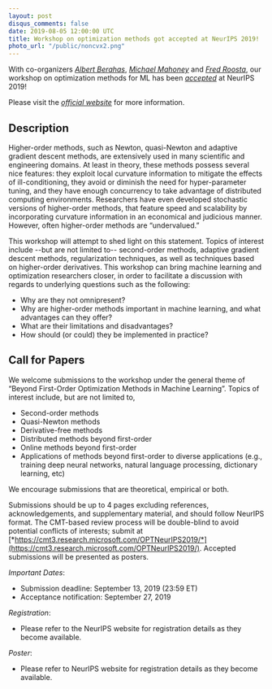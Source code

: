 ```yaml
---
layout: post
disqus_comments: false
date: 2019-08-05 12:00:00 UTC
title: Workshop on optimization methods got accepted at NeurIPS 2019!
photo_url: "/public/noncvx2.png"
---
```


With co-organizers [*Albert Berahas*](https://sites.google.com/view/asberahas/), [*Michael Mahoney*](https://www.stat.berkeley.edu/~mmahoney/) and [*Fred Roosta*](https://people.smp.uq.edu.au/FredRoosta/), our workshop on optimization methods 
for ML has been [*accepted*](https://medium.com/@NeurIPSConf/2019workshops-ec820e4d558e) at NeurIPS 2019! 

Please visit the [*official website*](https://sites.google.com/site/optneurips19/) for more information.

## Description
Higher-order methods, such as Newton, quasi-Newton and adaptive gradient descent methods, are extensively used in many scientific and engineering domains. At least in theory, these methods possess several nice features: they exploit local curvature information to mitigate the effects of ill-conditioning, they avoid or diminish the need for hyper-parameter tuning, and they have enough concurrency to take advantage of distributed computing environments. Researchers have even developed stochastic versions of  higher-order methods, that feature speed and scalability by incorporating curvature information in an economical and judicious manner. However, often higher-order methods are “undervalued.”

This workshop will attempt to shed light on this statement. Topics of interest include --but are not limited to-- second-order methods, adaptive gradient descent methods, regularization techniques, as well as techniques based on higher-order derivatives. This workshop can bring machine learning and optimization researchers closer, in order to facilitate a discussion with regards to underlying questions such as the following:

- Why are they not omnipresent?
- Why are higher-order methods important in machine learning, and what advantages can they offer?
- What are their limitations and disadvantages?
- How should (or could) they be implemented in practice? 

## Call for Papers
We welcome submissions to the workshop under the general theme of “Beyond First-Order Optimization Methods in Machine Learning”. Topics of interest include, but are not limited to,

- Second-order methods
- Quasi-Newton methods
- Derivative-free methods
- Distributed methods beyond first-order 
- Online methods beyond first-order 
- Applications of methods beyond first-order to diverse applications (e.g., training deep neural networks, natural language processing, dictionary learning, etc)

We encourage submissions that are theoretical, empirical or both.

Submissions should be up to 4 pages excluding references, acknowledgements, and supplementary material, and should follow NeurIPS format. The CMT-based review process will be double-blind to avoid potential conflicts of interests; submit at [*https://cmt3.research.microsoft.com/OPTNeurIPS2019/*](https://cmt3.research.microsoft.com/OPTNeurIPS2019/).
Accepted submissions will be presented as posters.

*Important Dates*: 

- Submission deadline: September 13, 2019 (23:59 ET) 
- Acceptance notification: September 27, 2019

*Registration*:

- Please refer to the NeurIPS website for registration details as they become available.

*Poster*:

- Please refer to NeurIPS website for registration details as they become available.
